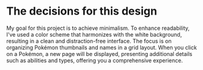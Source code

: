 # The decisions for this design
My goal for this project is to achieve minimalism. To enhance readability, I've used a color scheme that harmonizes with the white background, resulting in a clean and distraction-free interface. The focus is on organizing Pokémon thumbnails and names in a grid layout. When you click on a Pokémon, a new page will be displayed, presenting additional details such as abilities and types, offering you a comprehensive experience.